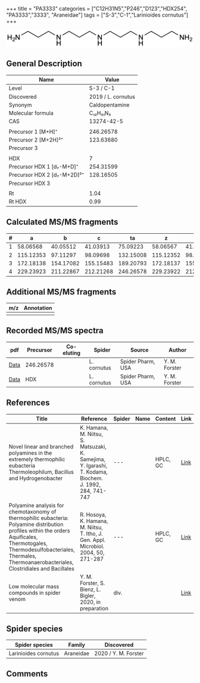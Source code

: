 +++
title = "PA3333"
categories = ["C12H31N5","P246","D123","HDX254",
"PA3333","3333",
"Araneidae"]
tags = ["S-3","C-1","Larinioides cornutus"]
+++

![](/img/PA3333.png)

## General Description

| Name                        | Value              |
|-----------------------------|--------------------|
| Level                       | S-3 / C-1                 |
| Discovered                  | 2019 / L. cornutus |
| Synonym                     | Caldopentamine     |
| Molecular formula           | C₁₂H₃₁N₅           |
| CAS                         | 13274-42-5         |
|                             |                    |
| Precursor 1 [M+H]⁺          | 246.26578          |
| Precursor 2 [M+2H]²⁺        | 123.63680          |
| Precursor 3                 |                    |
|                             |                    |
| HDX                         | 7                  |
| Precursor HDX 1 [d₇-M+D]⁺   | 254.31599          |
| Precursor HDX 2 [d₇-M+2D]²⁺ | 128.16505          |
| Precursor HDX 3             |                    |
|                             |                    |
| Rt                          | 1.04                   |
| Rt HDX                      | 0.99                   |

## Calculated MS/MS fragments

| # | a         | b         | c         | ta        | z         | y         | tz        |
|---|-----------|-----------|-----------|-----------|-----------|-----------|-----------|
| 1 | 58.06568  | 40.05512  | 41.03913  | 75.09223  | 58.06567  | 41.03912  | 75.09222  |
| 2 | 115.12353 | 97.11297  | 98.09698  | 132.15008 | 115.12352 | 98.09697  | 132.15007 |
| 3 | 172.18138 | 154.17082 | 155.15483 | 189.20793 | 172.18137 | 155.15482 | 189.20792 |
| 4 | 229.23923 | 211.22867 | 212.21268 | 246.26578 | 229.23922 | 212.21267 | 246.26577 |

## Additional MS/MS fragments

| m/z | Annotation |
|-----|------------|
|     |            |

## Recorded MS/MS spectra

| pdf | Precursor | Co-eluting | Spider | Source | Author |
|-----|-----------|------------|--------|--------|--------|
| [Data](/pdf/L-cornutus/246_PA3333_Lc.pdf) | 246.26578 |           | L. cornutus | Spider Pharm, USA | Y. M. Forster |
| [Data](/pdf/L-cornutus/246_PA3333_Lc_HDX.pdf) | HDX |           | L. cornutus | Spider Pharm, USA | Y. M. Forster |

## References

| Title                                                                                                                                                                                                                                     | Reference                                                                                               | Spider | Name | Content  | Link                                                                     |
|-------------------------------------------------------------------------------------------------------------------------------------------------------------------------------------------------------------------------------------------|---------------------------------------------------------------------------------------------------------|--------|------|----------|--------------------------------------------------------------------------|
| Novel linear and branched polyamines in the extremely thermophilic eubacteria Thermoleophilum, Bacillus and Hydrogenobacter                                                                                                               | K. Hamana, M. Niitsu, S. Matsuzaki, K. Samejima, Y. Igarashi, T. Kodama, Biochem. J. 1992, 284, 741-747 | ---    |      | HPLC, GC | [Link](http://www.biochemj.org/content/284/3/741)                        |
| Polyamine analysis for chemotaxonomy of thermophilic eubacteria: Polyamine distribution profiles within the orders Aquificales, Thermotogales, Thermodesulfobacteriales, Thermales, Thermoanaerobacteriales, Clostridiales and Bacillales | R. Hosoya, K. Hamana, M. Niitsu, T. Itho, J. Gen. Appl. Microbiol. 2004, 50, 271-287                    | ---    |      | HPLC, GC | [Link](https://www.jstage.jst.go.jp/article/jgam/50/5/50_5_271/_article) |
| Low molecular mass compounds in spider venom      | Y. M. Forster, S. Bienz, L. Bigler, 2020, in preparation          | div.       |   |   | [Link](unknown) |

## Spider species

| Spider species       | Family    | Discovered           |
|----------------------|-----------|----------------------|
| Larinioides cornutus | Araneidae | 2020 / Y. M. Forster |

## Comments
